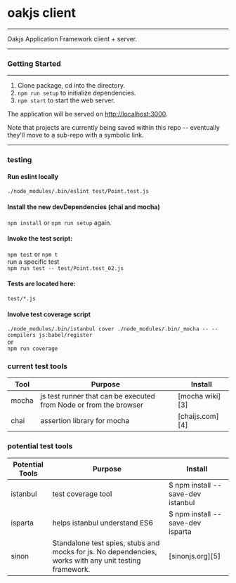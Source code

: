# oakjs client
---


Oakjs Application Framework client + server.

---
### Getting Started

---
1. Clone package, cd into the directory.
2. `npm run setup` to initialize dependencies.
3. `npm start` to start the web server.

The application will be served on [http://localhost:3000](http://localhost:3000).

Note that projects are currently being saved within this repo -- eventually they'll move to a sub-repo with a symbolic link.

_________________

### testing
#### Run eslint locally
`./node_modules/.bin/eslint test/Point.test.js`

#### Install the new devDependencies (chai and mocha)
`npm install` or `npm run setup` again.

#### Invoke the test script:
`npm test` or `npm t`  
run a specific test  
`npm run test -- test/Point.test_02.js`

#### Tests are located here:
`test/*.js`

#### Involve test coverage script
`./node_modules/.bin/istanbul cover ./node_modules/.bin/_mocha -- --compilers js:babel/register`  
or  
`npm run coverage`  


### current test tools
Tool | Purpose | Install
-----|------|----------------
mocha | js test runner that can be executed from Node or from the browser | [mocha wiki][3]
chai | assertion library for mocha | [chaijs.com][4]


### potential test tools
Potential Tools | Purpose | Install
-----|------|----------------
istanbul | test coverage tool | $ npm install --save-dev istanbul
isparta | helps istanbul understand ES6 | $ npm install --save-dev isparta
sinon | Standalone test spies, stubs and mocks for js. No dependencies, works with any unit testing framework. | [sinonjs.org][5]
